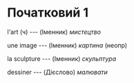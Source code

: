 # Початковий 1
l'art (ч) --- (Іменник)
*мистецтво*



une image --- (Іменник)
*картина* (неопр)



la sculpture --- (Іменник)
*скульптура*



dessiner --- (Дієслово)
*малювати*